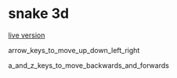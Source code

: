 # snake 3d

[live version](https://benjaminrshill.github.io/snake3d/)

arrow_keys_to_move_up_down_left_right

a_and_z_keys_to_move_backwards_and_forwards